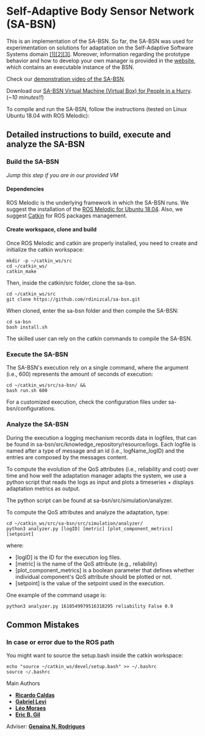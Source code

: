 # Self-Adaptive Body Sensor Network (SA-BSN)

This is an implementation of the SA-BSN. So far, the SA-BSN was used for experimentation on solutions for adaptation on the Self-Adaptive Software Systems domain [[1]](https://doi.org/10.1145/3194133.3194147)[[2]](https://doi.org/10.1109/SEAMS.2019.00020)[[3]](https://doi.org/10.1145/3387939.3391595). Moreover, information regarding the prototype behavior and how to develop your own manager is provided in the [website](https://bodysensornetwork.herokuapp.com/), which contains an executable instance of the BSN. 

Check our [demonstration video of the SA-BSN](https://youtu.be/iDEd_tW9JZE).

Download our [SA-BSN Virtual Machine (Virtual Box) for People in a Hurry](https://drive.google.com/file/d/18APQNBNZM7Pp_bFGyuChOH1uivf4YEV1/view?usp=sharing). 
(_~10 minutes!!_)

To compile and run the SA-BSN, follow the instructions (tested on Linux Ubuntu 18.04 with ROS Melodic): 

## Detailed instructions to build, execute and analyze the SA-BSN

### Build the SA-BSN

_Jump this step if you are in our provided VM_

#### **Dependencies**

ROS Melodic is the underlying framework in which the SA-BSN runs. We suggest the installation of the [ROS Melodic for Ubuntu 18.04](http://wiki.ros.org/melodic/Installation/Ubuntu). Also, we suggest [Catkin](http://wiki.ros.org/ROS/Tutorials/InstallingandConfiguringROSEnvironment) for ROS packages management. 

#### **Create workspace, clone and build**

Once ROS Melodic and catkin are properly installed, you need to create and initialize the catkin workspace:

```
mkdir -p ~/catkin_ws/src
cd ~/catkin_ws/
catkin_make
```

Then, inside the catkin/src folder, clone the sa-bsn.

```
cd ~/catkin_ws/src
git clone https://github.com/rdinizcal/sa-bsn.git
```

When cloned, enter the sa-bsn folder and then compile the SA-BSN:

```
cd sa-bsn
bash install.sh
```

The skilled user can rely on the catkin commands to compile the SA-BSN.

### Execute the SA-BSN

The SA-BSN's execution rely on a single command, where the argument (i.e., 600) represents the amount of seconds of execution:

```
cd ~/catkin_ws/src/sa-bsn/ && 
bash run.sh 600
``` 

For a customized execution, check the configuration files under sa-bsn/configurations.

### Analyze the SA-BSN

During the execution a logging mechanism records data in logfiles, that can be found in sa-bsn/src/knowledge_repository/resource/logs. Each logfile is named after a type of message and an id (i.e., logName_logID) and the entries are composed by the messages content.

To compute the evolution of the QoS attributes (i.e., reliability and cost) over time and how well the adaptation manager adapts the system, we use a python script that reads the logs as input and plots a timeseries + displays adaptation metrics as output.

The python script can be found at sa-bsn/src/simulation/analyzer.

To compute the QoS attributes and analyze the adaptation, type:

```
cd ~/catkin_ws/src/sa-bsn/src/simulation/analyzer/
python3 analyzer.py [logID] [metric] [plot_component_metrics] [setpoint]
```

where:

* [logID] is the ID for the execution log files.
* [metric] is the name of the QoS attribute (e.g., reliability)
* [plot_component_metrics] is a boolean parameter that defines whether individual component's QoS attribute should be plotted or not.
* [setpoint] is the value of the setpoint used in the execution.

One example of the command usage is:

```
python3 analyzer.py 1610549979516318295 reliability False 0.9
```

## Common Mistakes

### In case or error due to the ROS path

You might want to source the setup.bash inside the catkin workspace:
```
echo "source ~/catkin_ws/devel/setup.bash" >> ~/.bashrc
source ~/.bashrc
```

Main Authors

* [**Ricardo Caldas**](https://github.com/rdinizcal)
* [**Gabriel Levi**](https://github.com/gabrielevi10)
* [**Léo Moraes**](https://github.com/leooleo)  
* [**Eric B. Gil**](https://github.com/ericbg27)

Adviser: [**Genaína N. Rodrigues**](https://cic.unb.br/~genaina)
